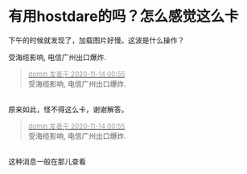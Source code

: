 # 有用hostdare的吗？怎么感觉这么卡


下午的时候就发现了，加载图片好慢。这波是什么操作？

受海缆影响, 电信广州出口爆炸.

<div class="quote"><blockquote><font size="2"><a href="https://www.hostloc.com/forum.php?mod=redirect&amp;goto=findpost&amp;pid=9451416&amp;ptid=766457" target="_blank"><font color="#999999">domin 发表于 2020-11-14 00:55</font></a></font><br />
受海缆影响, 电信广州出口爆炸.</blockquote></div><br />
原来如此，怪不得这么卡，谢谢解答。

<div class="quote"><blockquote><font size="2"><a href="https://www.hostloc.com/forum.php?mod=redirect&amp;goto=findpost&amp;pid=9451416&amp;ptid=766457" target="_blank"><font color="#999999">domin 发表于 2020-11-14 00:55</font></a></font><br />
受海缆影响, 电信广州出口爆炸.</blockquote></div><br />
这种消息一般在那儿查看
